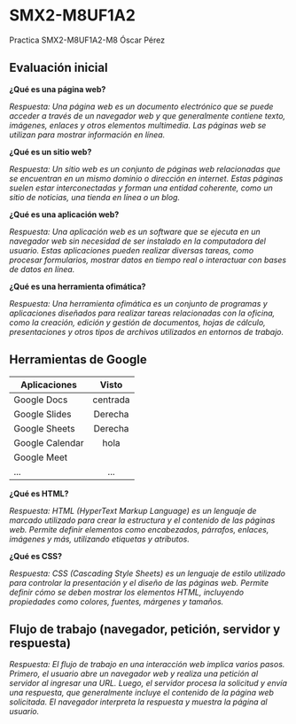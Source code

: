 # SMX2-M8UF1A2
Practica SMX2-M8UF1A2-M8 Óscar Pérez
## Evaluación inicial

**¿Qué es una página web?**

*Respuesta: Una página web es un documento electrónico que se puede acceder a través de un navegador web y que generalmente contiene texto, imágenes, enlaces y otros elementos multimedia. Las páginas web se utilizan para mostrar información en línea.*

**¿Qué es un sitio web?**

*Respuesta: Un sitio web es un conjunto de páginas web relacionadas que se encuentran en un mismo dominio o dirección en internet. Estas páginas suelen estar interconectadas y forman una entidad coherente, como un sitio de noticias, una tienda en línea o un blog.*

**¿Qué es una aplicación web?**

*Respuesta: Una aplicación web es un software que se ejecuta en un navegador web sin necesidad de ser instalado en la computadora del usuario. Estas aplicaciones pueden realizar diversas tareas, como procesar formularios, mostrar datos en tiempo real o interactuar con bases de datos en línea.*

**¿Qué es una herramienta ofimática?**

*Respuesta: Una herramienta ofimática es un conjunto de programas y aplicaciones diseñados para realizar tareas relacionadas con la oficina, como la creación, edición y gestión de documentos, hojas de cálculo, presentaciones y otros tipos de archivos utilizados en entornos de trabajo.*

## Herramientas de Google

|Aplicaciones |Visto | 
|----------|:----------:|
|Google Docs|centrada|
|Google Slides|Derecha|
|Google Sheets|Derecha|
|Google Calendar|hola|
|Google Meet|
|...|...|

**¿Qué es HTML?**

*Respuesta: HTML (HyperText Markup Language) es un lenguaje de marcado utilizado para crear la estructura y el contenido de las páginas web. Permite definir elementos como encabezados, párrafos, enlaces, imágenes y más, utilizando etiquetas y atributos.*

**¿Qué es CSS?**

*Respuesta: CSS (Cascading Style Sheets) es un lenguaje de estilo utilizado para controlar la presentación y el diseño de las páginas web. Permite definir cómo se deben mostrar los elementos HTML, incluyendo propiedades como colores, fuentes, márgenes y tamaños.*

## Flujo de trabajo (navegador, petición, servidor y respuesta)

*Respuesta: El flujo de trabajo en una interacción web implica varios pasos. Primero, el usuario abre un navegador web y realiza una petición al servidor al ingresar una URL. Luego, el servidor procesa la solicitud y envía una respuesta, que generalmente incluye el contenido de la página web solicitada. El navegador interpreta la respuesta y muestra la página al usuario.*

